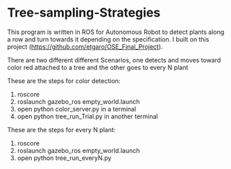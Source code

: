# Tree-sampling-Strategies
This program is written in ROS for Autonomous Robot to detect plants along a row and turn towards it depending on the specification. I built on this project (https://github.com/etgaro/OSE_Final_Project).

There are two different different Scenarios, one detects and moves toward color red attached to a tree and the other goes to every N plant

These are the steps for color detection:
 1) roscore
 2) roslaunch gazebo_ros empty_world.launch
 3) open python color_server.py in a terminal
 4) open python tree_run_Trial.py in another terminal
 
 
 These are the steps for every N plant:
 1) roscore
 2) roslaunch gazebo_ros empty_world.launch
 4) open python tree_run_everyN.py
